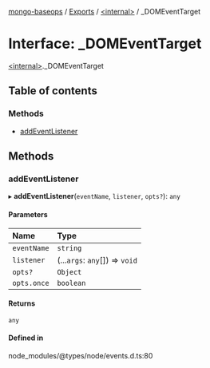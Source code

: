 [mongo-baseops](../README.md) / [Exports](../modules.md) / [\<internal\>](../modules/internal_.md) / \_DOMEventTarget

# Interface: \_DOMEventTarget

[\<internal\>](../modules/internal_.md)._DOMEventTarget

## Table of contents

### Methods

- [addEventListener](internal_._DOMEventTarget.md#addeventlistener)

## Methods

### addEventListener

▸ **addEventListener**(`eventName`, `listener`, `opts?`): `any`

#### Parameters

| Name | Type |
| :------ | :------ |
| `eventName` | `string` |
| `listener` | (...`args`: `any`[]) => `void` |
| `opts?` | `Object` |
| `opts.once` | `boolean` |

#### Returns

`any`

#### Defined in

node_modules/@types/node/events.d.ts:80
